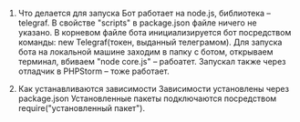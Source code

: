 1) Что делается для запуска
    Бот работает на node.js, библиотека – telegraf. В свойстве "scripts" в 
    package.json файле ничего не указано. 
    В корневом файле бота инициализируется бот посредством команды: 
    new Telegraf(токен, выданный телеграмом).
    Для запуска бота на локальной машине заходим в папку с ботом, открываем
    терминал, вбиваем "node core.js" – рабоатет. 
    Запускал также через отладчик в PHPStorm – тоже работает.
    
2) Как устанавливаются зависимости
    Зависимости установлены через package.json 
    Установленные пакеты подключаются посредством require("установленный пакет").